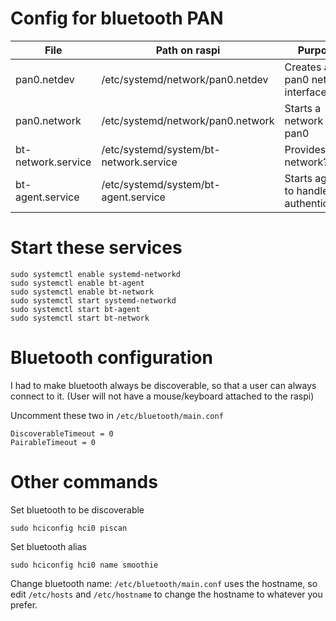 # Config for bluetooth PAN

| File               | Path on raspi                          | Purpose                               |
| ---                | ---                                    | ---                                   |
| pan0.netdev        | /etc/systemd/network/pan0.netdev       | Creates a pan0 network interface      |
| pan0.network       | /etc/systemd/network/pan0.network      | Starts a network on pan0              |
| bt-network.service | /etc/systemd/system/bt-network.service | Provides a network?                   |
| bt-agent.service   | /etc/systemd/system/bt-agent.service   | Starts agent to handle authentication |

# Start these services

```
sudo systemctl enable systemd-networkd
sudo systemctl enable bt-agent
sudo systemctl enable bt-network
sudo systemctl start systemd-networkd
sudo systemctl start bt-agent
sudo systemctl start bt-network
```


# Bluetooth configuration

I had to make bluetooth always be discoverable, so that a user can
always connect to it. (User will not have a mouse/keyboard attached to
the raspi)

Uncomment these two in `/etc/bluetooth/main.conf`

```
DiscoverableTimeout = 0
PairableTimeout = 0
```

# Other commands

Set bluetooth to be discoverable

```
sudo hciconfig hci0 piscan
```

Set bluetooth alias

```
sudo hciconfig hci0 name smoothie
```

Change bluetooth name: `/etc/bluetooth/main.conf` uses the hostname,
so edit `/etc/hosts` and `/etc/hostname` to change the hostname to
whatever you prefer.
